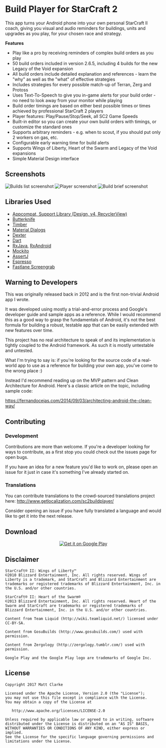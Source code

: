 # Build Player for StarCraft 2

This app turns your Android phone into your own personal StarCraft II coach, giving you visual and audio reminders for buildings, units and upgrades as you play, for your chosen race and strategy.

**Features**

* Play like a pro by receiving reminders of complex build orders as you play
* 50 build orders included in version 2.6.5, including 4 builds for the new Legacy of the Void expansion
* All build orders include detailed explanation and references - learn the "why" as well as the "what" of effective strategies
* Includes strategies for every possible match-up of Terran, Zerg and Protoss
* Uses Text-To-Speech to give you in-game alerts for your build order - no need to look away from your monitor while playing
* Build order timings are based on either best possible times or times achieved by professional StarCraft 2 players
* Player features: Play/Pause/Stop/Seek, all SC2 Game Speeds
* Built-in editor so you can create your own build orders with timings, or customize the standard ones
* Supports arbitrary reminders - e.g. when to scout, if you should put only 2 workers on gas, etc.
* Configurable early warning time for build alerts
* Supports Wings of Liberty, Heart of the Swarm and Legacy of the Void expansions
* Simple Material Design interface
 
Screenshots
-----------

![Builds list screenshot](https://lh3.googleusercontent.com/wH0L1n872xuXFvBJ5HC3vq5rXq8gbpqv562KknTP-fsVdsuIeOTbLZXgjbQ1k3zqrh9g=h900-rw?raw=true)
![Player screenshot](https://lh3.googleusercontent.com/UD1cyyNC2Az1Rc6Ya7sABwGX2n1X_FjECzy468sF4JbIybz8HXYTmInvhSc4QP9d9ME=h900-rw?raw=true)
![Build brief screenshot](https://lh3.googleusercontent.com/akqksJigH1KkoeZvY125wM7iRrSThYEnQcg7jI9I5dDJcL-tDBnb_jSkzp4flYOfdg=h900-rw?raw=true)

Libraries Used
--------------

* [Appcompat, Support Library (Design, v4, RecyclerView)](https://developer.android.com/topic/libraries/support-library/features.html)
* [Butterknife](https://github.com/JakeWharton/butterknife)
* [Timber](https://github.com/JakeWharton/timber)
* [Material Dialogs](https://github.com/afollestad/material-dialogs)
* [Dexter](https://github.com/Karumi/Dexter)
* [Dart](https://github.com/f2prateek/dart)
* [RxJava](https://github.com/ReactiveX/RxJava), [RxAndroid](https://github.com/ReactiveX/RxAndroid)
* [Mockito](https://github.com/mockito/mockito)
* [AssertJ](https://github.com/joel-costigliola/assertj-core)
* [Espresso](https://google.github.io/android-testing-support-library/docs/espresso/)
* [Fastlane Screengrab](https://github.com/fastlane/fastlane/tree/master/screengrab)

Warning to Developers
---------------------

This was originally released back in 2012 and is the first non-trivial Android app I wrote.

It was developed using mostly a trial-and-error process and Google's developer guide and sample apps
as a reference. While I would recommend this as a good way to grasp the fundamentals of Android,
it's not the best formula for building a robust, testable app that can be easily extended with new features over time.

This project has no real architecture to speak of and its implementation is tightly coupled to the Android framework.
As such it is mostly untestable and untested.

What I'm trying to say is: if you're looking for the source code of a real-world app to use as a reference for building your own
app, you've come to the wrong place :)

Instead I'd recommend reading up on the MVP pattern and Clean Architecture for Android. Here's a classic article on the topic,
including sample code:

https://fernandocejas.com/2014/09/03/architecting-android-the-clean-way/

Contributing
------------

### Development

Contributions are more than welcome. If you're a developer looking for ways to contribute, as a first stop you could check out the issues page for open bugs.
 
If you have an idea for a new feature you'd like to work on, please open an issue for it just in case it's something I've already started on.

### Translations

You can contribute translations to the crowd-sourced translations project here: http://www.getlocalization.com/sc2buildplayer/

Consider opening an issue if you have fully translated a language and would like to get it into the next release.

Download
--------

<p align="center">
<a href='https://play.google.com/store/apps/details?id=com.kiwiandroiddev.sc2buildassistant&utm_source=github&pcampaignid=MKT-Other-global-all-co-prtnr-py-PartBadge-Mar2515-1'><img alt='Get it on Google Play' src='https://play.google.com/intl/en_us/badges/images/generic/en_badge_web_generic.png'/></a>
</p>

Disclaimer
----------

    StarCraft® II: Wings of Liberty™
    ©2010 Blizzard Entertainment, Inc. All rights reserved. Wings of Liberty is a trademark, and StarCraft and Blizzard Entertainment are trademarks or registered trademarks of Blizzard Entertainment, Inc. in the U.S. and/or other countries.
    
    StarCraft® II: Heart of the Swarm®
    ©2013 Blizzard Entertainment, Inc. All rights reserved. Heart of the Swarm and StarCraft are trademarks or registered trademarks of Blizzard Entertainment, Inc. in the U.S. and/or other countries.
    
    Content from Team Liquid (http://wiki.teamliquid.net/) licensed under CC-BY-SA.
    
    Content from GosuBuilds (http://www.gosubuilds.com/) used with permission.
    
    Content from Zergology (http://zergology.tumblr.com/) used with permission.
    
    Google Play and the Google Play logo are trademarks of Google Inc.

License
-------

    Copyright 2017 Matt Clarke
    
    Licensed under the Apache License, Version 2.0 (the "License");
    you may not use this file except in compliance with the License.
    You may obtain a copy of the License at
    
       http://www.apache.org/licenses/LICENSE-2.0
    
    Unless required by applicable law or agreed to in writing, software
    distributed under the License is distributed on an "AS IS" BASIS,
    WITHOUT WARRANTIES OR CONDITIONS OF ANY KIND, either express or implied.
    See the License for the specific language governing permissions and
    limitations under the License.
